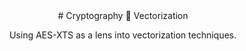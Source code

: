 <center>
# Cryptography 🤝 Vectorization
<p></p>
Using AES-XTS as a lens into vectorization techniques.
</center>
